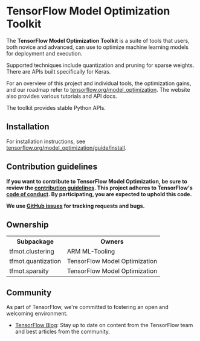 # TensorFlow Model Optimization Toolkit

The **TensorFlow Model Optimization Toolkit** is a suite of tools that users,
both novice and advanced, can use to optimize machine learning models for
deployment and execution.

Supported techniques include quantization and pruning for sparse weights.
There are APIs built specifically for Keras.

For an overview of this project and individual tools, the optimization gains,
and our roadmap refer to
[tensorflow.org/model_optimization](https://www.tensorflow.org/model_optimization).
The website also provides various tutorials and API docs.

The toolkit provides stable Python APIs.

## Installation
For installation instructions, see
[tensorflow.org/model_optimization/guide/install](https://www.tensorflow.org/model_optimization/guide/install).

## Contribution guidelines

**If you want to contribute to TensorFlow Model Optimization, be sure to review
the [contribution guidelines](CONTRIBUTING.md). This project adheres to
TensorFlow's
[code of conduct](https://github.com/tensorflow/tensorflow/blob/master/CODE_OF_CONDUCT.md).
By participating, you are expected to uphold this code.**

**We use
[GitHub issues](https://github.com/tensorflow/model-optimization/issues) for
tracking requests and bugs.**

## Ownership

<table>
  <tr>
    <th>Subpackage</th>
    <th>Owners</th>
  </tr>
  <tr>
    <td>tfmot.clustering</td>
    <td>ARM ML-Tooling</td>
  </tr>
  <tr>
    <td>tfmot.quantization</td>
    <td>TensorFlow Model Optimization</td>
  </tr>
  <tr>
    <td>tfmot.sparsity</td>
    <td>TensorFlow Model Optimization</td>
  </tr>
</table>

## Community

As part of TensorFlow, we're committed to fostering an open and welcoming
environment.

*   [TensorFlow Blog](https://medium.com/tensorflow): Stay up to date on content
    from the TensorFlow team and best articles from the community.
